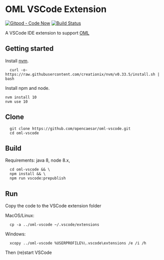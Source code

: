 # OML VSCode Extension

[![Gitpod - Code Now](https://img.shields.io/badge/Gitpod-code%20now-blue.svg?longCache=true)](https://gitpod.io#https://github.com/opencaesar/oml-vscode)
[![Build Status](https://travis-ci.org/opencaesar/oml-vscode.svg?branch=master)](https://travis-ci.org/opencaesar/oml-vscode)

A VSCode IDE extension to support [OML](https://opencaesar.github.io/oml-spec)

## Getting started

Install [nvm](https://github.com/creationix/nvm#install-script).

```shell
  curl -o- https://raw.githubusercontent.com/creationix/nvm/v0.33.5/install.sh | bash
```

Install npm and node.

    nvm install 10
    nvm use 10

## Clone
```shell
  git clone https://github.com/opencaesar/oml-vscode.git
  cd oml-vscode
```
      
## Build
Requirements: java 8, node 8.x, 
```shell
  cd oml-vscode && \
  npm install && \
  npm run vscode:prepublish
```

## Run
Copy the code to the VSCode extension folder

MacOS/Linux:
```shell
  cp -a ../oml-vscode ~/.vscode/extensions
```
Windows:
```shell
  xcopy ../oml-vscode %USERPROFILE%\.vscode\extensions /e /i /h
```

Then (re)start VSCode
